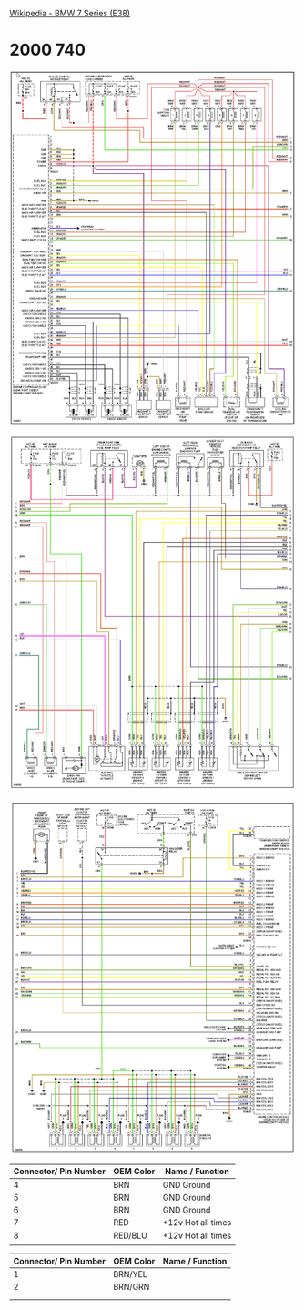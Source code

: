 [Wikipedia - BMW 7 Series (E38)](https://en.wikipedia.org/wiki/BMW_7_Series_(E38))

# 2000 740

![x](OEM-Docs/Bmw/7_Series_e38/2000_bmw_740_1.png)

![x](OEM-Docs/Bmw/7_Series_e38/2000_bmw_740_2.png)

![x](OEM-Docs/Bmw/7_Series_e38/2000_bmw_740_3.png)


| Connector/ Pin Number | OEM Color | Name / Function | 
| --------------------- |------- |---------------- |
| 4  | BRN     | GND Ground |
| 5  | BRN     | GND Ground |
| 6  | BRN     | GND Ground |
| 7  | RED     | +12v Hot all times | 
| 8  | RED/BLU | +12v Hot all times | 
|    |         |           |


| Connector/ Pin Number | OEM Color | Name / Function | 
| --------------------- |------- |---------------- |
| 1  | BRN/YEL |           |
| 2  | BRN/GRN |           |
|    |         |           |
|    |         |           |
